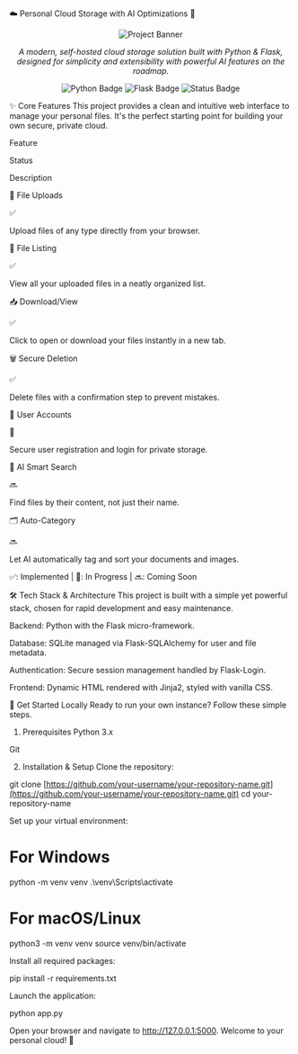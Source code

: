 ☁️ Personal Cloud Storage with AI Optimizations 🧠
<p align="center">
<img src="https://www.google.com/search?q=https://placehold.co/800x400/f4f7fb/2c3e50%3Ftext%3DPersonal%2BCloud%2BStorage" alt="Project Banner"/>
</p>

<p align="center">
<em>A modern, self-hosted cloud storage solution built with Python & Flask, designed for simplicity and extensibility with powerful AI features on the roadmap.</em>
</p>

<p align="center">
<img src="https://www.google.com/search?q=https://img.shields.io/badge/Python-3776AB%3Fstyle%3Dfor-the-badge%26logo%3Dpython%26logoColor%3Dwhite" alt="Python Badge">
<img src="https://www.google.com/search?q=https://img.shields.io/badge/Flask-000000%3Fstyle%3Dfor-the-badge%26logo%3Dflask%26logoColor%3Dwhite" alt="Flask Badge">
<img src="https://www.google.com/search?q=https://img.shields.io/badge/Status-In%2520Development-blue%3Fstyle%3Dfor-the-badge" alt="Status Badge">
</p>

✨ Core Features
This project provides a clean and intuitive web interface to manage your personal files. It's the perfect starting point for building your own secure, private cloud.

Feature

Status

Description

📂 File Uploads

✅

Upload files of any type directly from your browser.

📝 File Listing

✅

View all your uploaded files in a neatly organized list.

📥 Download/View

✅

Click to open or download your files instantly in a new tab.

🗑️ Secure Deletion

✅

Delete files with a confirmation step to prevent mistakes.

👤 User Accounts

🚧

Secure user registration and login for private storage.

🤖 AI Smart Search

🔜

Find files by their content, not just their name.

🗂️ Auto-Category

🔜

Let AI automatically tag and sort your documents and images.

✅: Implemented | 🚧: In Progress | 🔜: Coming Soon

🛠️ Tech Stack & Architecture
This project is built with a simple yet powerful stack, chosen for rapid development and easy maintenance.

Backend: Python with the Flask micro-framework.

Database: SQLite managed via Flask-SQLAlchemy for user and file metadata.

Authentication: Secure session management handled by Flask-Login.

Frontend: Dynamic HTML rendered with Jinja2, styled with vanilla CSS.

🚀 Get Started Locally
Ready to run your own instance? Follow these simple steps.

1. Prerequisites
Python 3.x

Git

2. Installation & Setup
Clone the repository:

git clone [https://github.com/your-username/your-repository-name.git](https://github.com/your-username/your-repository-name.git)
cd your-repository-name

Set up your virtual environment:

# For Windows
python -m venv venv
.\venv\Scripts\activate

# For macOS/Linux
python3 -m venv venv
source venv/bin/activate

Install all required packages:

pip install -r requirements.txt

Launch the application:

python app.py

Open your browser and navigate to http://127.0.0.1:5000. Welcome to your personal cloud! 🎉
